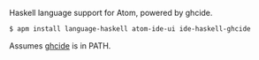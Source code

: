 Haskell language support for Atom, powered by ghcide.

```bash
$ apm install language-haskell atom-ide-ui ide-haskell-ghcide
```

Assumes [ghcide](https://github.com/digital-asset/ghcide) is in PATH.
